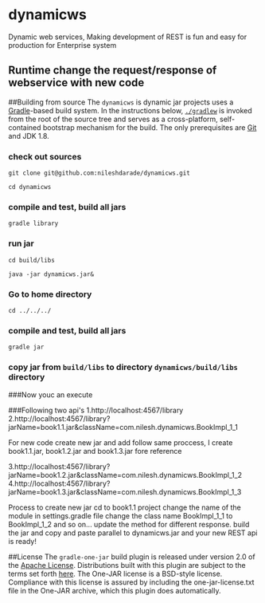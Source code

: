 # dynamicws
Dynamic web services, Making development of REST is fun and easy for production for Enterprise system
## Runtime change the request/response of webservice with new code

##Building from source
The `dynamicws` is dynamic jar projects uses a [Gradle](http://gradle.org)-based build system. In the instructions
below, [`./gradlew`](http://vimeo.com/34436402) is invoked from the root of the source tree and serves as
a cross-platform, self-contained bootstrap mechanism for the build. The only
prerequisites are [Git](https://help.github.com/articles/set-up-git) and JDK 1.8.

### check out sources
`git clone git@github.com:nileshdarade/dynamicws.git`

`cd dynamicws`

### compile and test, build all jars
`gradle library`

### run jar

`cd build/libs`

`java -jar dynamicws.jar&`

### Go to home directory

`cd ../../../`

### compile and test, build all jars
`gradle jar`

### copy jar from `build/libs` to directory `dynamicws/build/libs` directory
###Now youc an execute

###Following two api's 
1.http://localhost:4567/library
2.http://localhost:4567/library?jarName=book1.1.jar&className=com.nilesh.dynamicws.BookImpl_1_1

For new code create new jar and add follow same proccess, I create book1.1.jar, book1.2.jar and book1.3.jar fore reference

3.http://localhost:4567/library?jarName=book1.2.jar&className=com.nilesh.dynamicws.BookImpl_1_2
4.http://localhost:4567/library?jarName=book1.3.jar&className=com.nilesh.dynamicws.BookImpl_1_3

 Process to create new jar cd to book1.1 project
 change the name of the module in settings.gradle file
 change the class name BookImpl_1_1 to BookImpl_1_2 and so on...
 update the method for different response.
 build the jar and copy and paste parallel to dynamicws.jar and your new REST api is ready!


##License
The `gradle-one-jar` build plugin is released under version 2.0 of the
[Apache License](http://www.apache.org/licenses/LICENSE-2.0). Distributions
built with this plugin are subject to the terms set forth
[here](http://one-jar.sourceforge.net/index.php?page=documents&file=license).
The One-JAR license is a BSD-style license. Compliance with this license is
assured by including the one-jar-license.txt file in the One-JAR archive, which
this plugin does automatically.
